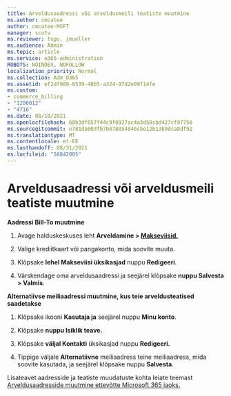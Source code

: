 ```yaml
---
title: Arveldusaadressi või arveldusmeili teatiste muutmine
ms.author: cmcatee
author: cmcatee-MSFT
manager: scotv
ms.reviewer: tugu, jmueller
ms.audience: Admin
ms.topic: article
ms.service: o365-administration
ROBOTS: NOINDEX, NOFOLLOW
localization_priority: Normal
ms.collection: Adm_O365
ms.assetid: ef2df989-8539-48b5-a324-97d2e09f14fe
ms.custom:
- commerce_billing
- "1200012"
- "4716"
ms.date: 08/10/2021
ms.openlocfilehash: 68b3df057f44c9f8927ac4a3d58cbd427cf97756
ms.sourcegitcommit: e781da003fb7b878854846cbe12b13b9dca8df92
ms.translationtype: MT
ms.contentlocale: et-EE
ms.lasthandoff: 08/31/2021
ms.locfileid: "58842005"
---
```

# <a name="change-billing-address-or-billing-email-notifications"></a>Arveldusaadressi või arveldusmeili teatiste muutmine

**Aadressi Bill-To muutmine**

1. Avage halduskeskuses leht **Arveldamine > [Makseviisid.](https://go.microsoft.com/fwlink/p/?linkid=2018806)**

2. Valige krediitkaart või pangakonto, mida soovite muuta.

3. Klõpsake **lehel Makseviisi üksikasjad** nuppu **Redigeeri**.

4. Värskendage oma arveldusaadressi ja seejärel klõpsake **nuppu Salvesta > Valmis**.

**Alternatiivse meiliaadressi muutmine, kus teie arveldusteatised saadetakse** 

1. Klõpsake ikooni **Kasutaja ja** seejärel nuppu **Minu konto**.

2. Klõpsake **nuppu Isiklik teave.**

3. Klõpsake **väljal Kontakti** üksikasjad nuppu **Redigeeri.**

4. Tippige väljale **Alternatiivne** meiliaadress teine meiliaadress, mida soovite kasutada, ja seejärel klõpsake nuppu **Salvesta**.

Lisateavet aadresside ja teatiste muudatuste kohta leiate teemast [Arveldusaadresside muutmine ettevõtte Microsoft 365 jaoks.](https://docs.microsoft.com/microsoft-365/commerce/billing-and-payments/change-your-billing-addresses)
